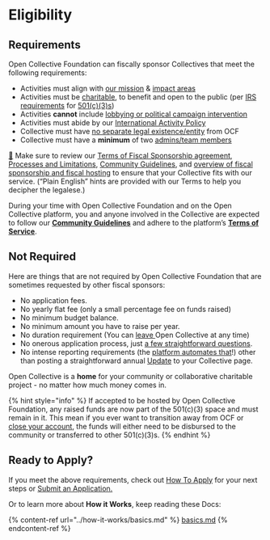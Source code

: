 # Eligibility

## Requirements

Open Collective Foundation can fiscally sponsor Collectives that meet the following requirements:

* Activities must align with [our mission](../about/mission-and-values.md#our-mission) & [impact areas](../about/mission-and-values.md#our-missions-impact-areas)
* Activities must be [charitable](https://www.irs.gov/charities-non-profits/charitable-purposes), to benefit and open to the public (per [IRS requirements](https://www.irs.gov/charities-non-profits/charitable-organizations/exemption-requirements-501c3-organizations) for [501(c)(3)s](../what-we-offer/fiscal-hosting.md#what-does-501-c-3-mean))
* Activities **cannot** include [lobbying or political campaign intervention](https://docs.opencollective.foundation/how-it-works/political-activity)
* Activities must abide by our [International Activity Policy](../how-it-works/policies/international.md)
* Collective must have [no separate legal existence/entity](https://docs.opencollective.foundation/how-it-works/processes-and-limitations/outside-entities-policy) from OCF
* Collective must have a **minimum** of two [admins/team members](https://docs.opencollective.com/help/collectives/core-contributors)

[🌟](https://emojipedia.org/glowing-star/) Make sure to review our [Terms of Fiscal Sponsorship agreement](https://docs.opencollective.foundation/getting-started/terms), [Processes and Limitations](https://docs.opencollective.foundation/how-it-works/processes-and-limitations), [Community Guidelines](https://docs.opencollective.com/help/about/the-open-collective-way/community-guidelines), and [overview of fiscal sponsorship and fiscal hosting](https://docs.opencollective.foundation/about/fiscal-hosting) to ensure that your Collective fits with our service. (“Plain English” hints are provided with our Terms to help you decipher the legalese.)

During your time with Open Collective Foundation and on the Open Collective platform, you and anyone involved in the Collective are expected to follow our [**Community Guidelines**](https://docs.opencollective.com/help/about/community-guidelines) and adhere to the platform’s [**Terms of Service**](https://opencollective.com/tos).

## Not Required

Here are things that are not required by Open Collective Foundation that are sometimes requested by other fiscal sponsors:

* No application fees.
* No yearly flat fee (only a small percentage fee on funds raised)
* No minimum budget balance.
* No minimum amount you have to raise per year.
* No duration requirement (You can [leave ](https://docs.opencollective.com/help/collectives/closing-a-collective)Open Collective at any time)
* No onerous application process, just [a few straightforward questions](how-to-apply/application-questions.md).
* No intense reporting requirements (the [platform automates that](https://docs.opencollective.com/help/collectives/budget)!) other than posting a straightforward annual [Update](https://docs.opencollective.com/help/collectives/communication#updates) to your Collective page.

Open Collective is a **home** for your community or collaborative charitable project - no matter how much money comes in.

{% hint style="info" %}
If accepted to be hosted by Open Collective Foundation, any raised funds are now part of the 501(c)(3) space and must remain in it. This mean if you ever want to transition away from OCF or [close your account](https://docs.opencollective.foundation/how-it-works/faq#what-is-the-process-for-leaving-open-collective-foundation), the funds will either need to be disbursed to the community or transferred to other 501(c)(3)s.
{% endhint %}

## Ready to Apply?

If you meet the above requirements, check out [How To Apply](how-to-apply/) for your next steps or [Submit an Application.](https://www.opencollective.com/foundation/apply)

Or to learn more about **How it Works**, keep reading these Docs:

{% content-ref url="../how-it-works/basics.md" %}
[basics.md](../how-it-works/basics.md)
{% endcontent-ref %}
